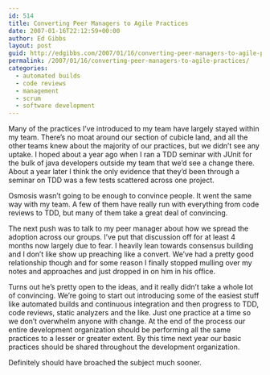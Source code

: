 ```yaml
---
id: 514
title: Converting Peer Managers to Agile Practices
date: 2007-01-16T22:12:59+00:00
author: Ed Gibbs
layout: post
guid: http://edgibbs.com/2007/01/16/converting-peer-managers-to-agile-practices/
permalink: /2007/01/16/converting-peer-managers-to-agile-practices/
categories:
  - automated builds
  - code reviews
  - management
  - scrum
  - software development
---
```

Many of the practices I&#8217;ve introduced to my team have largely stayed within my team. There&#8217;s no moat around our section of cubicle land, and all the other teams knew about the majority of our practices, but we didn&#8217;t see any uptake. I hoped about a year ago when I ran a TDD seminar with JUnit for the bulk of java developers outside my team that we&#8217;d see a change there. About a year later I think the only evidence that they&#8217;d been through a seminar on TDD was a few tests scattered across one project.

Osmosis wasn&#8217;t going to be enough to convince people. It went the same way with my team. A few of them have really run with everything from code reviews to TDD, but many of them take a great deal of convincing. 

The next push was to talk to my peer manager about how we spread the adoption across our groups. I&#8217;ve put that discussion off for at least 4 months now largely due to fear. I heavily lean towards consensus building and I don&#8217;t like show up preaching like a convert. We&#8217;ve had a pretty good relationship though and for some reason I finally stopped mulling over my notes and approaches and just dropped in on him in his office.

Turns out he&#8217;s pretty open to the ideas, and it really didn&#8217;t take a whole lot of convincing. We&#8217;re going to start out introducing some of the easiest stuff like automated builds and continuous integration and then progress to TDD, code reviews, static analyzers and the like. Just one practice at a time so we don&#8217;t overwhelm anyone with change. At the end of the process our entire development organization should be performing all the same practices to a lesser or greater extent. By this time next year our basic practices should be shared throughout the development organization.

Definitely should have broached the subject much sooner.